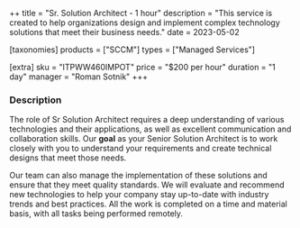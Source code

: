 ++
title = "Sr. Solution Architect - 1 hour"
description = "This service is created to help organizations design and implement complex technology solutions that meet their business needs."
date = 2023-05-02

[taxonomies]
products = ["SCCM"]
types = ["Managed Services"]

[extra]
sku = "ITPWW460IMPOT"
price = "$200 per hour"
duration = "1 day"
manager = "Roman Sotnik"
+++

### Description

The role of Sr Solution Architect requires a deep understanding of various technologies and their applications, as well as excellent communication and collaboration skills. Our **goal** as your Senior Solution Architect is to work closely with you to understand your requirements and create technical designs that meet those needs.  

Our team can also manage the implementation of these solutions and ensure that they meet quality standards. We will evaluate and recommend new technologies to help your company stay up-to-date with industry trends and best practices. All the work is completed on a time and material basis, with all tasks being performed remotely. 